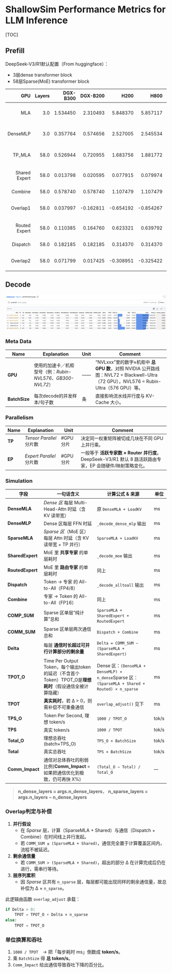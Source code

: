 # ShallowSim Performance Metrics for LLM Inference

[TOC]



## Prefill

DeepSeek-V3/R1默认配置（From huggingface）：

- 3层dense transformer block
- 58层Sparse(MoE) transformer block

|           GPU | Layers | DGX-B300 |  DGX-B200 |      H200 |      H800 | 解释                  |
| ------------: | -----: | -------: | --------: | --------: | --------: | --------------------- |
|           MLA |    3.0 | 1.534450 |  2.310493 |  5.848370 |  5.857117 | Dense层MLA耗时        |
|      DenseMLP |    3.0 | 0.357764 |  0.574656 |  2.527005 |  2.545534 | Dense层MLP耗时        |
|        TP_MLA |   58.0 | 0.526944 |  0.720955 |  1.683756 |  1.881772 | MoE层MLA耗时          |
| Shared Expert |   58.0 | 0.013798 |  0.020595 |  0.077915 |  0.079974 | Shared Expert计算时间 |
|       Combine |   58.0 | 0.578740 |  0.578740 |  1.107479 |  1.107479 | MoE all2all           |
|      Overlap1 |   58.0 | 0.037997 | -0.162811 | -0.654192 | -0.854267 | combine阶段通信剩余   |
| Routed Expert |   58.0 | 0.110385 |  0.164760 |  0.623321 |  0.639792 | Routed Expert计算时间 |
|      Dispatch |   58.0 | 0.182185 |  0.182185 |  0.314370 |  0.314370 | MoE all2all           |
|      Overlap2 |   58.0 | 0.071799 |  0.017425 | -0.308951 | -0.325422 | dispatch阶段通信剩余  |

## Decode

![](figs/3.png)

### Meta Data

| Name          | Explanation                                                 | Unit | Comment                                                      |
| ------------- | ----------------------------------------------------------- | ---- | ------------------------------------------------------------ |
| **GPU**       | 使用的加速卡／机柜型号（例：*Rubin-NVL576*、*GB300-NVL72*） | ——   | “NVLxxx”里的数字≈机柜中 **总 GPU 数**，对照 NVIDIA 公开路线图：NVL72 = Blackwell-Ultra（72 GPU），NVL576 = Rubin-Ultra（576 GPU）等。 |
| **BatchSize** | 每次decode的并发样本/句子数                                 | 条   | 直接影响流水线并行度与 KV-Cache 大小。                       |

### Parallelism

| Name   | Explanation              | Unit      | Comment                                                      |
| ------ | ------------------------ | --------- | ------------------------------------------------------------ |
| **TP** | *Tensor Parallel* 分片数 | #GPU 分片 | 决定同一权重矩阵被切成几块在不同 GPU 上并行乘。              |
| **EP** | *Expert Parallel* 分片数 | #GPU 分片 | 一般等于 **活跃专家数 × Router 并行度**。DeepSeek-V3/R1 默认 8 路活跃路由专家，EP 会随硬件/映射策略变化。 |

### Simulation

| 字段             | 一句话含义                                                   | 计算公式 & 来源                                              | 单位  |
| ---------------- | ------------------------------------------------------------ | ------------------------------------------------------------ | ----- |
| **DenseMLA**     | *Dense 区* 每层 Multi-Head-Attn 时延（含 KV 读带宽）         | 原 `DenseMLA + LoadKV`                                       | ms    |
| **DenseMLP**     | Dense 区每层 FFN 时延                                        | `_decode_dense_mlp` 输出                                     | ms    |
| **SparseMLA**    | *Sparse 区*（MoE 区）每层 Attn 时延（含 KV 读带宽 + TP 并行） | `SparseMLA + LoadKV`                                         | ms    |
| **SharedExpert** | MoE 里 **共享专家** 的单层耗时                               | `_decode_moe` 输出                                           | ms    |
| **RoutedExpert** | MoE 里 **路由专家** 的单层耗时                               | 同上                                                         | ms    |
| **Dispatch**     | Token → 专家 的 All-to-All（FP4/8）                          | `_decode_alltoall` 输出                                      | ms    |
| **Combine**      | 专家 → Token 的 All-to-All（FP16）                           | 同上                                                         | ms    |
| **COMP_SUM**     | Sparse 区单层“纯计算”总和                                    | `SparseMLA + SharedExpert + RoutedExpert`                    | ms    |
| **COMM_SUM**     | Sparse 区单层两次通信总和                                    | `Dispatch + Combine`                                         | ms    |
| **Delta**        | 每层 **通信时长超过可并行计算部分的剩余量**                  | `Delta = COMM_SUM − (SparseMLA + SharedExpert)`              | ms    |
| **TPOT_O**       | Time Per Output Token，每个输出token 的延迟（不含首个Token）TPOT_O是**理想耗时**（假设通信全被计算隐藏） | Dense 区：`(DenseMLA + DenseMLP) × n_dense`Sparse 区：`(SparseMLA + Shared + Routed) × n_sparse` | ms    |
| **TPOT**         | **真实耗时**，若 Δ > 0，则需补偿不可重叠通信                 | `overlap_adjust()` 见下                                      | ms    |
| **TPS_O**        | Token Per Second, 理想 token/s                               | `1000 / TPOT_O`                                              | tok/s |
| **TPS**          | 真实 token/s                                                 | `1000 / TPOT`                                                | tok/s |
| **Total_O**      | 理想总吞吐 (batch×TPS_O)                                     | `TPS_O × BatchSize`                                          | tok/s |
| **Total**        | 真实总吞吐                                                   | `TPS × BatchSize`                                            | tok/s |
| **Comm_Impact**  | 通信对总体吞吐的削弱比例(**Comm_Impact** = 如果把通信优化到极致，仍可再快 X%) | `(Total_O − Total) / Total_O`                                | —     |

> **n_dense_layers = args.n_dense_layers**，
>  **n_sparse_layers = args.n_layers − n_dense_layers**

### Overlap判定与补偿

1. **并行假设**
   - 在 *Sparse* 层，计算（SparseMLA + Shared）与通信（Dispatch + Combine）在时间线上并行发起。
   - 若 `COMM_SUM ≤ (SparseMLA + Shared)`，通信完全置于计算覆盖区间内，流程不被延迟。
2. **剩余通信量**
   - 若 `COMM_SUM > (SparseMLA + Shared)`，超出的部分 Δ 在计算完成后仍在进行，需串行等待。
3. **层序列累积**
   - 因 *Sparse* 区共有 `n_sparse` 层，每层都可能出现同样的剩余通信量，故总补偿为 Δ × `n_sparse`。

此逻辑由函数 `overlap_adjust` 承载：

```python
if Delta > 0:
    TPOT = TPOT_O + Delta × n_sparse
else:
    TPOT = TPOT_O
```

### 单位换算和吞吐

1. `1000 / TPOT` → 把「每步耗时 ms」倒数成 **token/s**。
2. 乘 `BatchSize` 得 **总 token/s**。
3. `Comm_Impact` 给出通信导致吞吐下降的百分比。

